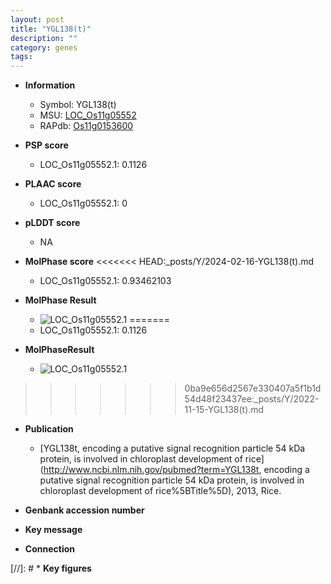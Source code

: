 ```yaml
---
layout: post
title: "YGL138(t)"
description: ""
category: genes
tags: 
---
```


* **Information**  
    + Symbol: YGL138(t)  
    + MSU: [LOC_Os11g05552](http://rice.plantbiology.msu.edu/cgi-bin/ORF_infopage.cgi?orf=LOC_Os11g05552)  
    + RAPdb: [Os11g0153600](http://rapdb.dna.affrc.go.jp/viewer/gbrowse_details/irgsp1?name=Os11g0153600)  

* **PSP score**  
    + LOC_Os11g05552.1: 0.1126 

* **PLAAC score**  
    + LOC_Os11g05552.1: 0 

* **pLDDT score**
    + NA


* **MolPhase score**
<<<<<<< HEAD:_posts/Y/2024-02-16-YGL138(t).md
    + LOC_Os11g05552.1: 0.93462103

* **MolPhase Result**
    + ![LOC_Os11g05552.1](https://304243504.github.io/Pictures/LOC_Os11g/LOC_Os11g05552.1.png)
=======
    + LOC_Os11g05552.1: 0.1126

* **MolPhaseResult**
    + ![LOC_Os11g05552.1](https://ricepsp.github.io/pictures/LOC_Os11g/LOC_Os11g05552.1.png)
>>>>>>> 0ba9e656d2567e330407a5f1b1d54d48f23437ee:_posts/Y/2022-11-15-YGL138(t).md

* **Publication**  
    + [YGL138t, encoding a putative signal recognition particle 54 kDa protein, is involved in chloroplast development of rice](http://www.ncbi.nlm.nih.gov/pubmed?term=YGL138t, encoding a putative signal recognition particle 54 kDa protein, is involved in chloroplast development of rice%5BTitle%5D), 2013, Rice.

* **Genbank accession number**  

* **Key message**  

* **Connection**  

[//]: # * **Key figures**  


